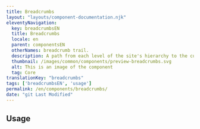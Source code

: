 ```yaml
---
title: Breadcrumbs
layout: "layouts/component-documentation.njk"
eleventyNavigation:
  key: breadcrumbsEN
  title: Breadcrumbs
  locale: en
  parent: componentsEN
  otherNames: breadcrumb trail.
  description: A path from each level of the site's hierarchy to the current page.
  thumbnail: /images/common/components/preview-breadcrumbs.svg
  alt: This is an image of the component
  tag: Core
translationKey: "breadcrumbs"
tags: ['breadcrumbsEN', 'usage']
permalink: /en/components/breadcrumbs/
date: "git Last Modified"
---
```


## Usage